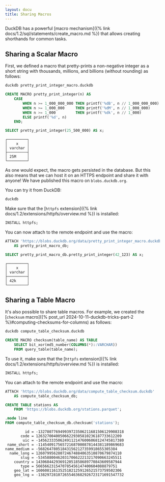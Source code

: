 ```yaml
---
layout: docu
title: Sharing Macros
---
```


DuckDB has a powerful [macro mechanism]({% link docs/1.2/sql/statements/create_macro.md %}) that allows creating shorthands for common tasks.

## Sharing a Scalar Macro

First, we defined a macro that pretty-prints a non-negative integer as a short string with thousands, millions, and billions (without rounding) as follows:

```bash
duckdb pretty_print_integer_macro.duckdb
```

```sql
CREATE MACRO pretty_print_integer(n) AS
    CASE
        WHEN n >= 1_000_000_000 THEN printf('%dB', n // 1_000_000_000)
        WHEN n >= 1_000_000     THEN printf('%dM', n // 1_000_000)
        WHEN n >= 1_000         THEN printf('%dk', n // 1_000)
        ELSE printf('%d', n)
    END;

SELECT pretty_print_integer(25_500_000) AS x;
```

```text
┌─────────┐
│    x    │
│ varchar │
├─────────┤
│ 25M     │
└─────────┘
```

As one would expect, the macro gets persisted in the database.
But this also means that we can host it on an HTTPS endpoint and share it with anyone!
We have published this macro on `blobs.duckdb.org`.

You can try it from DuckDB:

```bash
duckdb
```

Make sure that the [`httpfs` extension]({% link docs/1.2/extensions/httpfs/overview.md %}) is installed:

```sql
INSTALL httpfs;
```

You can now attach to the remote endpoint and use the macro:

```sql
ATTACH 'https://blobs.duckdb.org/data/pretty_print_integer_macro.duckdb'
    AS pretty_print_macro_db;

SELECT pretty_print_macro_db.pretty_print_integer(42_123) AS x;
```

```text
┌─────────┐
│    x    │
│ varchar │
├─────────┤
│ 42k     │
└─────────┘
```

## Sharing a Table Macro

It's also possible to share table macros. For example, we created the [`checksum` macro]({% post_url 2024-10-11-duckdb-tricks-part-2 %}#computing-checksums-for-columns) as follows:

```bash
duckdb compute_table_checksum.duckdb
```

```sql
CREATE MACRO checksum(table_name) AS TABLE
    SELECT bit_xor(md5_number(COLUMNS(*)::VARCHAR))
    FROM query_table(table_name);
```

To use it, make sure that the [`httpfs` extension]({% link docs/1.2/extensions/httpfs/overview.md %}) is installed:

```sql
INSTALL httpfs;
```

You can attach to the remote endpoint and use the macro:

```sql
ATTACH 'https://blobs.duckdb.org/data/compute_table_checksum.duckdb'
    AS compute_table_checksum_db;

CREATE TABLE stations AS
    FROM 'https://blobs.duckdb.org/stations.parquet';

.mode line
FROM compute_table_checksum_db.checksum('stations');
```

```text
         id = -132780776949939723506211681506129908318
       code = 126327004005066229305810236187733612209
        uic = -145623335062491121476006068124745817380
 name_short = -114540917565721687000878144381189869683
name_medium = -568264780518431562127359918655305384
  name_long = 126079956280724674884063510870679874110
       slug = -53458800462031706622213217090663245511
    country = 143068442936912051858689770843609587944
       type = 5665662315470785456147400604088879751
    geo_lat = 160608116135251821259126521573759502306
    geo_lng = -138297281072655463682926723171691547732
```